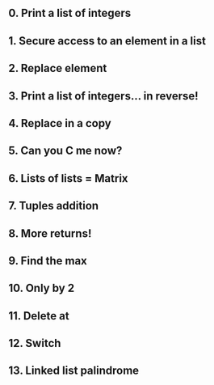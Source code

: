 ##  0\. Print a list of integers

##  1\. Secure access to an element in a list

##  2\. Replace element

##  3\. Print a list of integers... in reverse!

##  4\. Replace in a copy

##  5\. Can you C me now?

##  6\. Lists of lists = Matrix

##  7\. Tuples addition

##  8\. More returns!

##  9\. Find the max

##  10\. Only by 2

##  11\. Delete at

##  12\. Switch

##  13\. Linked list palindrome

